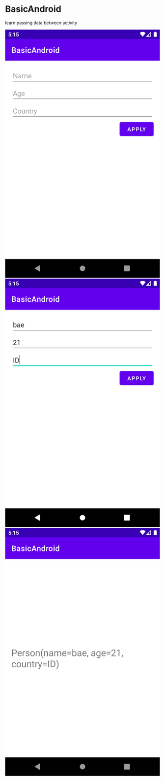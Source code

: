 # BasicAndroid
learn passing data between activity

![Basic Android Radio Button and Checkbox](https://github.com/albae69/BasicAndroid/blob/passing-data/app/src/main/res/drawable/img_passing_data_1.png)
![Basic Android Radio Button and Checkbox](https://github.com/albae69/BasicAndroid/blob/passing-data/app/src/main/res/drawable/img_passing_data_2.png)
![Basic Android Radio Button and Checkbox](https://github.com/albae69/BasicAndroid/blob/passing-data/app/src/main/res/drawable/img_passing_data_3.png)
